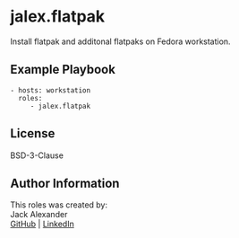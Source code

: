 jalex.flatpak
=========

Install flatpak and additonal flatpaks on Fedora workstation.

Example Playbook
----------------

    - hosts: workstation
      roles:
         - jalex.flatpak

License
-------

BSD-3-Clause

Author Information
------------------

This roles was created by:  
Jack Alexander  
[GitHub](https://github.com/jalexm8) | [LinkedIn](https://www.linkedin.com/in/jackalexander1008/)
